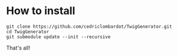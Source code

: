 # How to install

````
git clone https://github.com/cedriclombardot/TwigGenerator.git
cd TwigGenerator
git submodule update --init --recursive
````

That's all!


